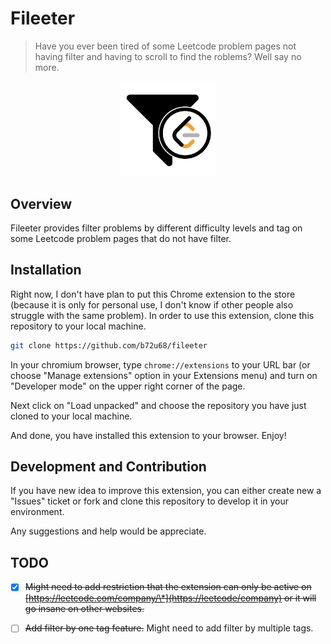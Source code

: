 # Fileeter

> Have you ever been tired of some Leetcode problem pages not having filter 
> and having to scroll to find the roblems? Well say no more.

<p align="center">
  <img src="/images/icon.png" width="30%" height="auto" />
</p>

## Overview

Fileeter provides filter problems by different difficulty levels and tag on some 
Leetcode problem pages that do not have filter.

## Installation

Right now, I don't have plan to put this Chrome extension to the store
(because it is only for personal use, I don't know if other people also struggle
with the same problem). In order to use this extension, clone this repository
to your local machine.

```bash
git clone https://github.com/b72u68/fileeter
```

In your chromium browser, type `chrome://extensions` to your URL bar (or choose
"Manage extensions" option in your Extensions menu) and turn on "Developer mode"
on the upper right corner of the page.

Next click on "Load unpacked" and choose the repository you have just cloned to
your local machine.

And done, you have installed this extension to your browser. Enjoy!

## Development and Contribution

If you have new idea to improve this extension, you can either create new a "Issues"
ticket or fork and clone this repository to develop it in your environment.

Any suggestions and help would be appreciate.

## TODO

- [x] ~~Might need to add restriction that the extension can only be active on
      [https://leetcode.com/company/\*](https://leetcode/company) or it will go insane
      on other websites.~~

- [ ] ~~Add filter by one tag feature.~~ Might need to add filter by multiple tags.
